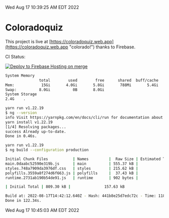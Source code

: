 Wed Aug 17 10:39:25 AM EDT 2022

# Coloradoquiz


This project is live at [https://coloradoquiz.web.app](https://coloradoquiz.web.app "colorado!") thanks to Firebase.

CI Status: 

[![Deploy to Firebase Hosting on merge](https://github.com/teamkushal/coloradoquiz/actions/workflows/firebase-hosting-merge.yml/badge.svg)](https://github.com/teamkushal/coloradoquiz/actions/workflows/firebase-hosting-merge.yml)

```bash
System Memory
               total        used        free      shared  buff/cache   available
Mem:            15Gi       4.0Gi       5.8Gi       788Mi       5.4Gi        10Gi
Swap:          8.0Gi          0B       8.0Gi
System Storage
2.4G	.
```
```bash
yarn run v1.22.19
$ ng --version
info Visit https://yarnpkg.com/en/docs/cli/run for documentation about this command.
yarn install v1.22.19
[1/4] Resolving packages...
success Already up-to-date.
Done in 0.46s.
```
```bash
yarn run v1.22.19
$ ng build --configuration production

Initial Chunk Files           | Names         |  Raw Size | Estimated Transfer Size
main.0daabc52590e319b.js      | main          | 555.37 kB |               132.39 kB
styles.748a7909da3976df.css   | styles        | 215.62 kB |                12.77 kB
polyfills.3559a8f274d6f663.js | polyfills     |  37.43 kB |                11.96 kB
runtime.2731ab190b54de91.js   | runtime       | 902 bytes |               517 bytes

| Initial Total | 809.30 kB |               157.63 kB

Build at: 2022-08-17T14:42:12.640Z - Hash: 441b8e25d7edc72c - Time: 118672ms
Done in 122.34s.
```
Wed Aug 17 10:45:03 AM EDT 2022
